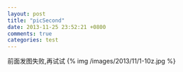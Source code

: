 ```yaml
---
layout: post
title: "picSecond"
date: 2013-11-25 23:52:21 +0800
comments: true
categories: test
---
```

前面发图失败,再试试
{% img /images/2013/11/1-10z.jpg %}

